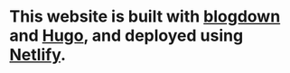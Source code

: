 # This website is built with [blogdown](https://github.com/rstudio/blogdown) and [Hugo](https://gohugo.io/), and deployed using [Netlify](https://www.netlify.com/).
